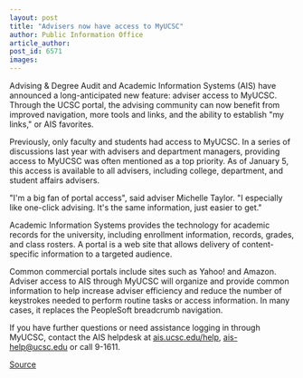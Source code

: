 ```yaml
---
layout: post
title: "Advisers now have access to MyUCSC"
author: Public Information Office
article_author: 
post_id: 6571
images:
---
```


<a name="content" id="content"></a>
<p>
  Advising &amp; Degree Audit and Academic Information Systems (AIS) have announced a long-anticipated new feature: adviser access to MyUCSC. Through the UCSC portal, the advising community can now benefit from improved navigation, more tools and links, and the ability to establish "my links," or AIS favorites.
</p>
<p>
  Previously, only faculty and students had access to MyUCSC. In a series of discussions last year with advisers and department managers, providing access to MyUCSC was often mentioned as a top priority. As of January 5, this access is available to all advisers, including college, department, and student affairs advisers.
</p>
<p>
  "I'm a big fan of portal access", said adviser Michelle Taylor. "I especially like one-click advising. It's the same information, just easier to get."
</p>
<p>
  Academic Information Systems provides the technology for academic records for the university, including enrollment information, records, grades, and class rosters. A portal is a web site that allows delivery of content-specific information to a targeted audience.
</p>
<p>
  Common commercial portals include sites such as Yahoo! and Amazon. Adviser access to AIS through MyUCSC will organize and provide common information to help increase adviser efficiency and reduce the number of keystrokes needed to perform routine tasks or access information. In many cases, it replaces the PeopleSoft breadcrumb navigation.
</p>
<p>
  If you have further questions or need assistance logging in through MyUCSC, contact the AIS helpdesk at <a href="mailto:ais.ucsc.edu/help">ais.ucsc.edu/help</a>, <a href="mailto:ais-help@ucsc.edu">ais-help@ucsc.edu</a> or call 9-1611.
</p>
<p><a href="http://www1.ucsc.edu/currents/05-06/01-30/brief-ais.asp" title="Permalink to brief-ais">Source</a></p>

